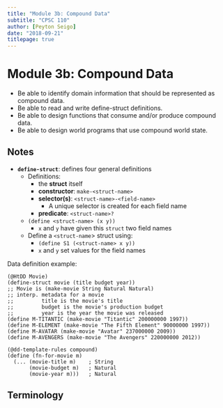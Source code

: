 ```yaml
---
title: "Module 3b: Compound Data"
subtitle: "CPSC 110"
author: [Peyton Seigo]
date: "2018-09-21"
titlepage: true
---
```


# Module 3b: Compound Data

- Be able to identify domain information that should be represented as compound data.
- Be able to read and write define-struct definitions.
- Be able to design functions that consume and/or produce compound data.
- Be able to design world programs that use compound world state.


## Notes

- **`define-struct`**: defines four general definitions
  - Definitions:
    - the **struct** itself
    - **constructor**: `make-<struct-name>`
    - **selector(s)**: `<struct-name>-<field-name>`
      - A unique selector is created for each field name
    - **predicate**: `<struct-name>?`
  - `(define <struct-name> (x y))`
    - `x` and `y` have given this `struct` two field names
  - Define a `<struct-name`> struct using:
    - `(define S1 (<struct-name> x y))`
    - `x` and `y` set values for the field names

Data definition example:

```racket
(@HtDD Movie)
(define-struct movie (title budget year))
;; Movie is (make-movie String Natural Natural)
;; interp. metadata for a movie
;;         title is the movie's title
;;         budget is the movie's production budget
;;         year is the year the movie was released
(define M-TITANTIC (make-movie "Titantic" 200000000 1997))
(define M-ELEMENT (make-movie "The Fifth Element" 90000000 1997))
(define M-AVATAR (make-movie "Avatar" 237000000 2009))
(define M-AVENGERS (make-movie "The Avengers" 220000000 2012))

(@dd-template-rules compound)
(define (fn-for-movie m)
  (... (movie-title m)    ; String
       (movie-budget m)   ; Natural
       (movie-year m)))   ; Natural
```

## Terminology
